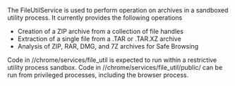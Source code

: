 The FileUtilService is used to perform operation on archives in a sandboxed
utility process. It currently provides the following operations
- Creation of a ZIP archive from a collection of file handles
- Extraction of a single file from a .TAR or .TAR.XZ archive
- Analysis of ZIP, RAR, DMG, and 7Z archives for Safe Browsing

Code in //chrome/services/file_util is expected to run within a restrictive
utility process sandbox. Code in //chrome/services/file_util/public/ can be run
from privileged processes, including the browser process.
